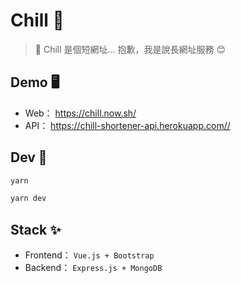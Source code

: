 # Chill 🛀

> 🔗 Chill 是個短網址... 抱歉，我是說長網址服務 😊

## Demo 🖥

- Web： <https://chill.now.sh/>
- API： <https://chill-shortener-api.herokuapp.com//>

## Dev 🔧

```sh
yarn

yarn dev
```

## Stack ✨

- Frontend： `Vue.js + Bootstrap`
- Backend： `Express.js + MongoDB`
